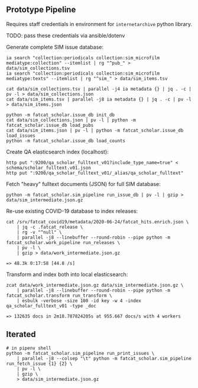 
## Prototype Pipeline

Requires staff credentials in environment for `internetarchive` python library.

TODO: pass these credentials via ansible/dotenv

Generate complete SIM issue database:

    ia search "collection:periodicals collection:sim_microfilm mediatype:collection" --itemlist | rg "^pub_" > data/sim_collections.tsv
    ia search "collection:periodicals collection:sim_microfilm mediatype:texts" --itemlist | rg "^sim_" > data/sim_items.tsv

    cat data/sim_collections.tsv | parallel -j4 ia metadata {} | jq . -c | pv -l > data/sim_collections.json
    cat data/sim_items.tsv | parallel -j8 ia metadata {} | jq . -c | pv -l > data/sim_items.json

    python -m fatcat_scholar.issue_db init_db
    cat data/sim_collections.json | pv -l | python -m fatcat_scholar.issue_db load_pubs
    cat data/sim_items.json | pv -l | python -m fatcat_scholar.issue_db load_issues
    python -m fatcat_scholar.issue_db load_counts

Create QA elasticsearch index (localhost):

    http put ":9200/qa_scholar_fulltext_v01?include_type_name=true" < schema/scholar_fulltext.v01.json
    http put ":9200/qa_scholar_fulltext_v01/_alias/qa_scholar_fulltext"

Fetch "heavy" fulltext documents (JSON) for full SIM database:

    python -m fatcat_scholar.sim_pipeline run_issue_db | pv -l | gzip > data/sim_intermediate.json.gz

Re-use existing COVID-19 database to index releases:

    cat /srv/fatcat_covid19/metadata/2020-06-24/fatcat_hits.enrich.json \
        | jq -c .fatcat_release \
        | rg -v "^null" \
        | parallel -j8 --linebuffer --round-robin --pipe python -m fatcat_scholar.work_pipeline run_releases \
        | pv -l \
        | gzip > data/work_intermediate.json.gz

    => 48.3k 0:17:58 [44.8 /s]

Transform and index both into local elasticsearch:

	zcat data/work_intermediate.json.gz data/sim_intermediate.json.gz \
        | parallel -j8 --linebuffer --round-robin --pipe python -m fatcat_scholar.transform run_transform \
        | esbulk -verbose -size 100 -id key -w 4 -index qa_scholar_fulltext_v01 -type _doc

    => 132635 docs in 2m18.787824205s at 955.667 docs/s with 4 workers

## Iterated

    # in pipenv shell
    python -m fatcat_scholar.sim_pipeline run_print_issues \
        | parallel -j8 --colsep "\t" python -m fatcat_scholar.sim_pipeline run_fetch_issue {1} {2} \
        | pv -l \
        | gzip \
        > data/sim_intermediate.json.gz
